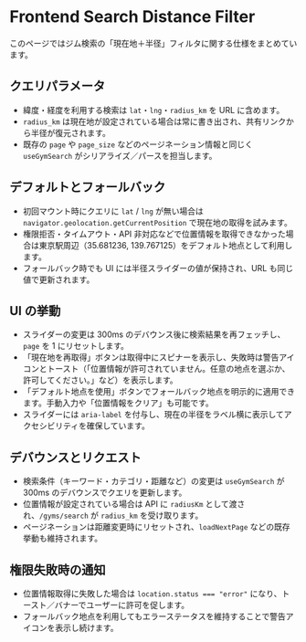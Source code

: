 # Frontend Search Distance Filter

このページではジム検索の「現在地＋半径」フィルタに関する仕様をまとめています。

## クエリパラメータ

- 緯度・経度を利用する検索は `lat`・`lng`・`radius_km` を URL に含めます。
- `radius_km` は現在地が設定されている場合は常に書き出され、共有リンクから半径が復元されます。
- 既存の `page` や `page_size` などのページネーション情報と同じく `useGymSearch` がシリアライズ／パースを担当します。

## デフォルトとフォールバック

- 初回マウント時にクエリに `lat` / `lng` が無い場合は `navigator.geolocation.getCurrentPosition` で現在地の取得を試みます。
- 権限拒否・タイムアウト・API 非対応などで位置情報を取得できなかった場合は東京駅周辺（35.681236, 139.767125）をデフォルト地点として利用します。
- フォールバック時でも UI には半径スライダーの値が保持され、URL も同じ値で更新されます。

## UI の挙動

- スライダーの変更は 300ms のデバウンス後に検索結果を再フェッチし、`page` を 1 にリセットします。
- 「現在地を再取得」ボタンは取得中にスピナーを表示し、失敗時は警告アイコンとトースト（「位置情報が許可されていません。任意の地点を選ぶか、許可してください。」など）を表示します。
- 「デフォルト地点を使用」ボタンでフォールバック地点を明示的に適用できます。手動入力や「位置情報をクリア」も可能です。
- スライダーには `aria-label` を付与し、現在の半径をラベル横に表示してアクセシビリティを確保しています。

## デバウンスとリクエスト

- 検索条件（キーワード・カテゴリ・距離など）の変更は `useGymSearch` が 300ms のデバウンスでクエリを更新します。
- 位置情報が設定されている場合は API に `radiusKm` として渡され、`/gyms/search` が `radius_km` を受け取ります。
- ページネーションは距離変更時にリセットされ、`loadNextPage` などの既存挙動も維持されます。

## 権限失敗時の通知

- 位置情報取得に失敗した場合は `location.status === "error"` になり、トースト／バナーでユーザーに許可を促します。
- フォールバック地点を利用してもエラーステータスを維持することで警告アイコンを表示し続けます。
